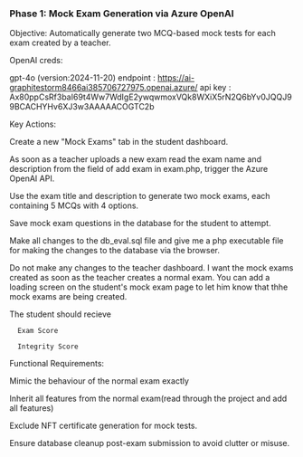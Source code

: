 ### Phase 1: Mock Exam Generation via Azure OpenAI
Objective: Automatically generate two MCQ-based mock tests for each exam created by a teacher.

OpenAI creds:

gpt-4o (version:2024-11-20)
endpoint : https://ai-graphitestorm8466ai385706727975.openai.azure/
api key :  Ax80ppCsRf3baI69t4Ww7WdIgE2ywqwmoxVQk8WXiX5rN2Q6bYv0JQQJ99BCACHYHv6XJ3w3AAAAACOGTC2b

Key Actions:
   

   Create a new "Mock Exams" tab in the student dashboard.

   As soon as a teacher uploads a new exam read the exam name and description from the field of add exam in exam.php, trigger the Azure OpenAI API.

   Use the exam title and description to generate two mock exams, each containing 5 MCQs with 4 options.

   Save mock exam questions in the database for the student to attempt.

   Make all changes to the db_eval.sql file and give me a php executable file for making the changes to the database via the browser.

   Do not make any changes to the teacher dashboard. I want the mock exams created as soon as the teacher creates a normal exam. You can add a loading screen on the student's mock exam page to let him know that thhe mock exams are being created.

   The student should recieve

      Exam Score

      Integrity Score

Functional Requirements:

   Mimic the behaviour of the normal exam exactly

   Inherit all features from the normal exam(read through the project and add all features)

   Exclude NFT certificate generation for mock tests.

   Ensure database cleanup post-exam submission to avoid clutter or misuse.